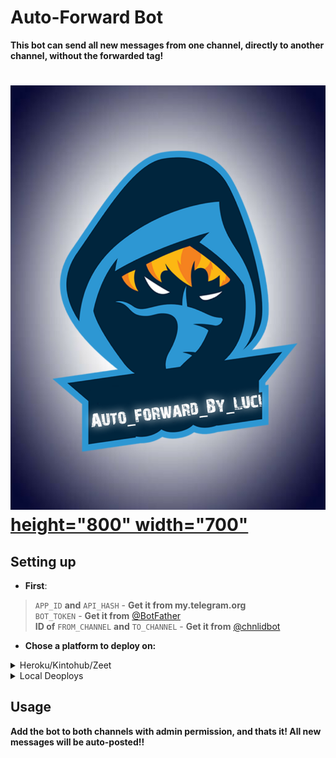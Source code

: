 # Auto-Forward Bot

**This bot can send all new messages from one channel, directly to another channel, without the forwarded tag!**

<h1>
  <a href="https://telegram.dog/YouTube_dl_by_Luci_bot"><img src="https://github.com/Lucifer-00007/AutoForward_Bot_By_Luci/blob/main/AFBL/1612350220372.png">  height="800" width="700" 
</a>
</h1>


## Setting up 
* **First**:
> `APP_ID` **and** `API_HASH` - **Get it from my.telegram.org**   
> `BOT_TOKEN` - **Get it from** [@BotFather](https://t.me/BotFather)   
>**ID of** `FROM_CHANNEL` **and** `TO_CHANNEL` - **Get it from** [@chnlidbot](https://t.me/chnlidbot)



* **Chose a platform to deploy on:**
<details>
<summary>Heroku/Kintohub/Zeet</summary>
<br>
Add the above values to the environment vars and deploy the bot.
</details>

<details>
<summary>Local Deoploys</summary>
<br>
- Clone the repo:   <code>git clone https://github.com/Lucifer-00007/AutoForward_Bot_By_Luci</code></br>
- Make a <code>.env</code> file in the root of the repo, like <a href="https://github.com/Lucifer-00007/AutoForward_Bot_By_Luci/blob/main/AFBL/sample.env.txt">sample.env.txt</a> and fill in the values.</br>
- Use <code>python Auto_Forward_bot.py</code> to start the bot.</br>  
</details>



## Usage
**Add the bot to both channels with admin permission, and thats it!
All new messages will be auto-posted!!**

 
